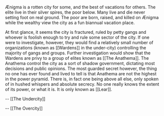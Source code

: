 Ænigma is a rotten city for some, and the best of vacations for others.
The elite live in their silver spires, the poor below. Many live and die never setting foot on real ground. The poor are born, raised, and killed on Ænigma while the wealthy view the city as a fun biannual vacation place.

At first glance, it seems the city is fractured, ruled by petty gangs and whoever is foolish enough to try and rule some sector of the city.
If one were to investigate, however, they would find a relatively small number of organizations (known as [[Wardens]] in the under-city) controlling the majority of gangs and groups. 
Further investigation would show that the Wardens are privy to a group of elites known as [[The Anathema]]. The Anathema control the city as a sort of shadow government, dictating most decisions and public opinions. 
The most guarded secret however, the thing no one has ever found and lived to tell is that Anathema are not the highest in the power pyramid. There is, in fact one being above all else, only spoken of in hushed whispers and absolute secrecy. No one really knows the extent of its power, or what it is. It is only known as [[Lear]].

-- [[The Undercity]]

-- [[The Overcity]]